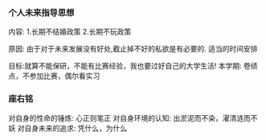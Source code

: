 ### 个人未来指导思想

内容:
1.长期不结婚政策
2.长期不玩政策


原因:
由于对于未来发展没有好处,截止掉不好的私欲是有必要的.
适当的时间安排

目标:就算不能保研，不能有比赛经验，我也要过好自己的大学生活!
本学期:
卷绩点，不参加比赛，偶尔看实习

### 座右铭
对自身的性命的锤炼:
心正则笔正
对自身环境的认知:
出淤泥而不染，濯清涟而不妖
对自身未来的追求:
凭什么，为什么

